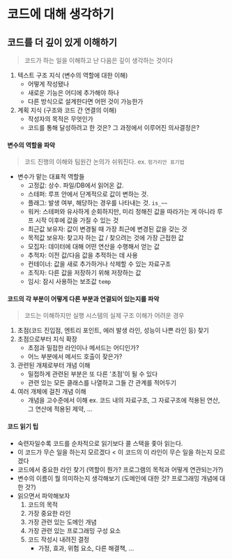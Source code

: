 # 코드에 대해 생각하기

## 코드를 더 깊이 있게 이해하기
> 코드가 하는 일을 이해하고 난 다음은 깊이 생각하는 것이다
1. 텍스트 구조 지식 (변수의 역할에 대한 이해)
   - 어떻게 작성됐나
   - 새로운 기능은 어디에 추가해야 하나
   - 다른 방식으로 설계한다면 어떤 것이 가능한가
2. 계획 지식 (구조와 코드 간 연결의 이해)
   - 작성자의 목적은 무엇인가
   - 코드를 통해 달성하려고 한 것은? 그 과정에서 이루어진 의사결정은?

#### 변수의 역할을 파악
> 코드 진행의 이해와 팀원간 논의가 쉬워진다. ex. `헝가리안 표기법`
- 변수가 맡는 대표적 역할들
    * 고정값: 상수. 파일/DB에서 읽어온 값.
    * 스테퍼: 루프 안에서 단계적으로 값이 변하는 것.
    * 플래그: 발생 여부, 해당하는 경우를 나타내는 것. `is_~~`
    * 워커: 스테퍼와 유사하게 순회하지만, 미리 정해진 값을 따라가는 게 아니라 루프 시작 이후에 값을 가질 수 있는 것
    * 최근값 보유자: 값이 변경될 때 가장 최근에 변경된 값을 갖는 것
    * 목적값 보유자: 찾고자 하는 값 / 찾으려는 것에 가장 근접한 값
    * 모집자: 데이터에 대해 어떤 연산을 수행해서 얻는 값
    * 추적자: 이전 값/다음 값을 추적하는 데 사용
    * 컨테이너: 값을 새로 추가하거나 삭제할 수 있는 자료구조
    * 조직자: 다른 값을 저장하기 위해 저장하는 값
    * 임시: 잠시 사용하는 보조값 `temp`

#### 코드의 각 부분이 어떻게 다른 부분과 연결되어 있는지를 파악
> 코드는 이해하지만 실행 시스템의 실제 구조 이해가 어려운 경우
1. 초점(코드 진입점, 엔트리 포인트, 에러 발생 라인, 성능이 나쁜 라인 등) 찾기
2. 초점으로부터 지식 확장
    * 초점과 밀접한 라인이나 메서드는 어디인가?
    * 어느 부분에서 메서드 호출이 잦은가?
3. 관련된 개체로부터 개념 이해
    * 밀접하게 관련된 부분은 또 다른 '초점'이 될 수 있다
    * 관련 있는 모든 클래스를 나열하고 그들 간 관계를 적어두기
4. 여러 개체에 걸친 개념 이해
    * 개념을 고수준에서 이해 ex. 코드 내의 자료구조, 그 자료구조에 적용된 연산, 그 연산에 적용된 제약, ...

#### 코드 읽기 팁
- 숙련자일수록 코드를 순차적으로 읽기보다 콜 스택을 좇아 읽는다.
- 이 코드가 무슨 일을 하는지 모르겠다 < 이 코드의 이 라인이 무슨 일을 하는지 모르겠다
- 코드에서 중요한 라인 찾기 (역할이 뭔가? 프로그램의 목적과 어떻게 연관되는가?)
- 변수의 이름이 뭘 의미하는지 생각해보기 (도메인에 대한 것? 프로그래밍 개념에 대한 것?)
- 읽으면서 파악해보자
    1. 코드의 목적
    2. 가장 중요한 라인
    3. 가장 관련 있는 도메인 개념
    4. 가장 관련 있는 프로그래밍 구성 요소
    5. 코드 작성시 내려진 결정
        * 가정, 효과, 위험 요소, 다른 해결책, ...